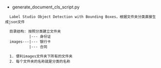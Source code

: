 - generate_document_cls_script.py
```
  Label Studio Object Detection with Bounding Boxes，根据文件夹分类直接生成json文件

  目录结构: 按照分类建立文件夹
           |--- 身份证
  images---|--- 银行卡
           |--- 合同
  
  1. 便利images文件夹下所有的文件夹
  2. 每个文件夹的名称就是分类的名称
```
